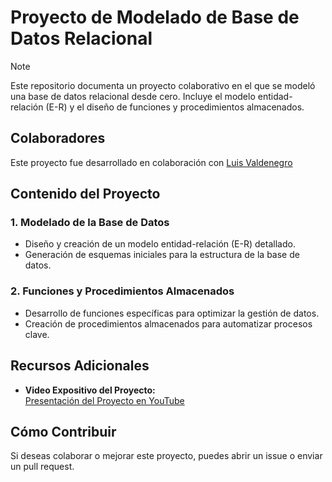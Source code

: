 # Proyecto de Modelado de Base de Datos Relacional

> [!NOTE]  
Este repositorio documenta un proyecto colaborativo en el que se modeló una base de datos relacional desde cero. Incluye el modelo entidad-relación (E-R) y el diseño de funciones y procedimientos almacenados.

## Colaboradores
Este proyecto fue desarrollado en colaboración con [Luis Valdenegro](https://github.com/luvaldev)  

## Contenido del Proyecto

### 1. **Modelado de la Base de Datos**  
- Diseño y creación de un modelo entidad-relación (E-R) detallado.  
- Generación de esquemas iniciales para la estructura de la base de datos.  

### 2. **Funciones y Procedimientos Almacenados**  
- Desarrollo de funciones específicas para optimizar la gestión de datos.  
- Creación de procedimientos almacenados para automatizar procesos clave.  

## Recursos Adicionales

- **Video Expositivo del Proyecto:**  
  [Presentación del Proyecto en YouTube](https://youtu.be/CdK2cgra3PQ)  

## Cómo Contribuir  
Si deseas colaborar o mejorar este proyecto, puedes abrir un issue o enviar un pull request.  
